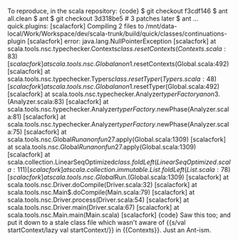 To reproduce, in the scala repository:
{code}
$ git checkout f3cdf146
$ ant all.clean
$ ant
$ git checkout 3d318be5 # 3 patches later
$ ant
...
quick.plugins:
[scalacfork] Compiling 2 files to /mnt/data-local/Work/Workspace/dev/scala-trunk/build/quick/classes/continuations-plugin
[scalacfork] error: java.lang.NullPointerException
[scalacfork] 	at scala.tools.nsc.typechecker.Contexts$class.resetContexts(Contexts.scala:83)
[scalacfork] 	at scala.tools.nsc.Global$$anon$1.resetContexts(Global.scala:492)
[scalacfork] 	at scala.tools.nsc.typechecker.Typers$class.resetTyper(Typers.scala:48)
[scalacfork] 	at scala.tools.nsc.Global$$anon$1.resetTyper(Global.scala:492)
[scalacfork] 	at scala.tools.nsc.typechecker.Analyzer$typerFactory$$anon$3.<init>(Analyzer.scala:83)
[scalacfork] 	at scala.tools.nsc.typechecker.Analyzer$typerFactory$.newPhase(Analyzer.scala:81)
[scalacfork] 	at scala.tools.nsc.typechecker.Analyzer$typerFactory$.newPhase(Analyzer.scala:75)
[scalacfork] 	at scala.tools.nsc.Global$Run$$anonfun$27.apply(Global.scala:1309)
[scalacfork] 	at scala.tools.nsc.Global$Run$$anonfun$27.apply(Global.scala:1309)
[scalacfork] 	at scala.collection.LinearSeqOptimized$class.foldLeft(LinearSeqOptimized.scala:111)
[scalacfork] 	at scala.collection.immutable.List.foldLeft(List.scala:78)
[scalacfork] 	at scala.tools.nsc.Global$Run.<init>(Global.scala:1309)
[scalacfork] 	at scala.tools.nsc.Driver.doCompile(Driver.scala:32)
[scalacfork] 	at scala.tools.nsc.Main$.doCompile(Main.scala:79)
[scalacfork] 	at scala.tools.nsc.Driver.process(Driver.scala:54)
[scalacfork] 	at scala.tools.nsc.Driver.main(Driver.scala:67)
[scalacfork] 	at scala.tools.nsc.Main.main(Main.scala)
[scalacfork] 
{code}
Saw this too; and put it down to a stale class file which wasn't aware of {{s/val startContext/lazy val startContext/}} in {{Contexts}}. Just an Ant-ism.
